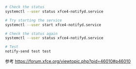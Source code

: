 ``` bash
# Check the status
systemctl --user status xfce4-notifyd.service

# Try starting the service
systemctl --user start xfce4-notifyd.service

# Check the status again
systemctl --user status xfce4-notifyd.service

# Test
notify-send test test
```

参考 https://forum.xfce.org/viewtopic.php?pid=46010#p46010
